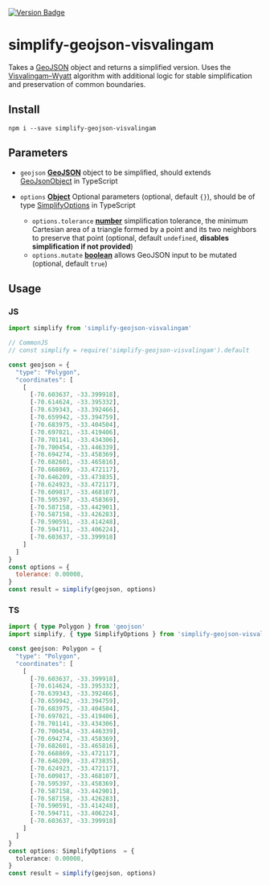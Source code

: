 [![Version Badge][npm-img]][npm-url]

# simplify-geojson-visvalingam

[npm-img]: https://img.shields.io/npm/v/simplify-geojson-visvalingam.svg
[npm-url]: https://www.npmjs.com/package/simplify-geojson-visvalingam

Takes a [GeoJSON][1] object and returns a simplified version. Uses the [Visvalingam–Wyatt][2] algorithm with additional logic for stable simplification and preservation of common boundaries.

## Install
```
npm i --save simplify-geojson-visvalingam
```

## Parameters

*   `geojson` **[GeoJSON][1]** object to be simplified, should extends [GeoJsonObject][6] in TypeScript
*   `options` **[Object][3]** Optional parameters (optional, default `{}`), should be of type [SimplifyOptions][7] in TypeScript

    *   `options.tolerance` **[number][4]** simplification tolerance, the minimum Cartesian area of ​​a triangle formed by a point and its two neighbors to preserve that point (optional, default `undefined`, **disables simplification if not provided**)
    *   `options.mutate` **[boolean][5]** allows GeoJSON input to be mutated (optional, default `true`)

## Usage
### JS
```javascript
import simplify from 'simplify-geojson-visvalingam'

// CommonJS
// const simplify = require('simplify-geojson-visvalingam').default

const geojson = {
  "type": "Polygon",
  "coordinates": [
    [
      [-70.603637, -33.399918],
      [-70.614624, -33.395332],
      [-70.639343, -33.392466],
      [-70.659942, -33.394759],
      [-70.683975, -33.404504],
      [-70.697021, -33.419406],
      [-70.701141, -33.434306],
      [-70.700454, -33.446339],
      [-70.694274, -33.458369],
      [-70.682601, -33.465816],
      [-70.668869, -33.472117],
      [-70.646209, -33.473835],
      [-70.624923, -33.472117],
      [-70.609817, -33.468107],
      [-70.595397, -33.458369],
      [-70.587158, -33.442901],
      [-70.587158, -33.426283],
      [-70.590591, -33.414248],
      [-70.594711, -33.406224],
      [-70.603637, -33.399918]
    ]
  ]
}
const options = {
  tolerance: 0.00008,
}
const result = simplify(geojson, options)
```
### TS
```typescript
import { type Polygon } from 'geojson'
import simplify, { type SimplifyOptions } from 'simplify-geojson-visvalingam'

const geojson: Polygon = {
  "type": "Polygon",
  "coordinates": [
    [
      [-70.603637, -33.399918],
      [-70.614624, -33.395332],
      [-70.639343, -33.392466],
      [-70.659942, -33.394759],
      [-70.683975, -33.404504],
      [-70.697021, -33.419406],
      [-70.701141, -33.434306],
      [-70.700454, -33.446339],
      [-70.694274, -33.458369],
      [-70.682601, -33.465816],
      [-70.668869, -33.472117],
      [-70.646209, -33.473835],
      [-70.624923, -33.472117],
      [-70.609817, -33.468107],
      [-70.595397, -33.458369],
      [-70.587158, -33.442901],
      [-70.587158, -33.426283],
      [-70.590591, -33.414248],
      [-70.594711, -33.406224],
      [-70.603637, -33.399918]
    ]
  ]
}
const options: SimplifyOptions  = {
  tolerance: 0.00008,
}
const result = simplify(geojson, options)
```

[1]: https://tools.ietf.org/html/rfc7946#section-3

[2]: https://en.wikipedia.org/wiki/Visvalingam%E2%80%93Whyatt_algorithm

[3]: https://developer.mozilla.org/docs/Web/JavaScript/Reference/Global_Objects/Object

[4]: https://developer.mozilla.org/docs/Web/JavaScript/Reference/Global_Objects/Number

[5]: https://developer.mozilla.org/docs/Web/JavaScript/Reference/Global_Objects/Boolean

[6]: https://www.npmjs.com/package/@types/geojson

[7]: https://github.com/iamaleko/simplify-geojson-visvalingam/blob/56aece32122cb38f2d1cfc2e23a2b366d1e8ae5b/src/index.ts#L15
